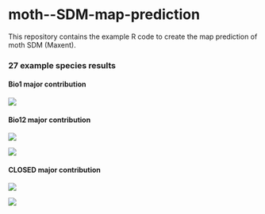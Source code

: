 # moth--SDM-map-prediction
This repository contains the example R code to create the map prediction of moth SDM (Maxent).

### 27 example species results

#### Bio1 major contribution

![](https://i.imgur.com/5xyGkgp.jpg)

#### Bio12 major contribution

![](https://i.imgur.com/U0C0di8.jpg)

![](https://i.imgur.com/XkfBn2l.jpg)

#### CLOSED major contribution

![](https://i.imgur.com/Hhmjask.jpg)

![](https://i.imgur.com/k0mPUf3.jpg)
